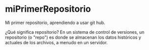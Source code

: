 # miPrimerRepositorio
Mi primer repositorio, aprendiendo a usar git hub.

¿Qué significa repositorio?
En un sistema de control de versiones, un repositorio (o "repo") es donde se almacenan los datos históricos y actuales de los archivos, a menudo en un servidor.
